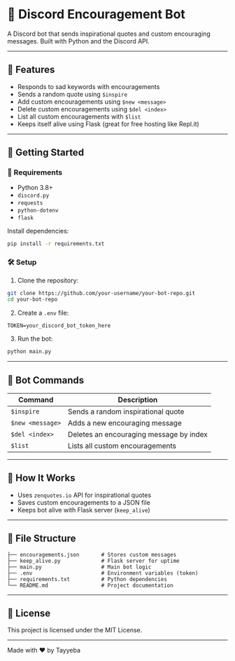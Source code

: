 # 🤖 Discord Encouragement Bot

A Discord bot that sends inspirational quotes and custom encouraging messages. Built with Python and the Discord API.

---

## 🌟 Features
- Responds to sad keywords with encouragements
- Sends a random quote using `$inspire`
- Add custom encouragements using `$new <message>`
- Delete custom encouragements using `$del <index>`
- List all custom encouragements with `$list`
- Keeps itself alive using Flask (great for free hosting like Repl.it)

---

## 🚀 Getting Started

### 📁 Requirements
- Python 3.8+
- `discord.py`
- `requests`
- `python-dotenv`
- `flask`

Install dependencies:
```bash
pip install -r requirements.txt
```

### 🛠️ Setup
1. Clone the repository:
```bash
git clone https://github.com/your-username/your-bot-repo.git
cd your-bot-repo
```

2. Create a `.env` file:
```env
TOKEN=your_discord_bot_token_here
```

3. Run the bot:
```bash
python main.py
```

---

## 🔧 Bot Commands
| Command | Description |
|---------|-------------|
| `$inspire` | Sends a random inspirational quote |
| `$new <message>` | Adds a new encouraging message |
| `$del <index>` | Deletes an encouraging message by index |
| `$list` | Lists all custom encouragements |

---

## 🧠 How It Works
- Uses `zenquotes.io` API for inspirational quotes
- Saves custom encouragements to a JSON file
- Keeps bot alive with Flask server (`keep_alive`)

---

## 📂 File Structure
```
├── encouragements.json       # Stores custom messages
├── keep_alive.py             # Flask server for uptime
├── main.py                   # Main bot logic
├── .env                      # Environment variables (token)
├── requirements.txt          # Python dependencies
└── README.md                 # Project documentation
```

---

## 📜 License
This project is licensed under the MIT License.

---

Made with ❤️ by Tayyeba
